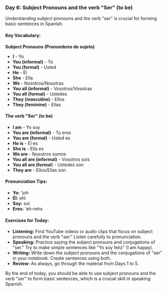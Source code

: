 ### Day 6: Subject Pronouns and the verb "Ser" (to be)
Understanding subject pronouns and the verb "ser" is crucial for forming basic sentences in Spanish.

#### Key Vocabulary:
**Subject Pronouns (Pronombres de sujeto)**  

* **I** - Yo
* **You (informal)** - Tú
* **You (formal)** - Usted
* **He** - Él
* **She** - Ella
* **We** - Nosotros/Nosotras
* **You all (informal)** - Vosotros/Vosotras
* **You all (formal)** - Ustedes
* **They (masculine)** - Ellos
* **They (feminine)** - Ellas

#### The verb "Ser" (to be)

* **I am** - Yo soy
* **You are (informal)** - Tú eres
* **You are (formal)** - Usted es
* **He is** - Él es
* **She is** - Ella es
* **We are** - Nosotros somos
* **You all are (informal)** - Vosotros sois
* **You all are (formal**) - Ustedes son
* **They are** - Ellos/Ellas son

#### Pronunciation Tips:
* **Yo:** 'joh
* **Él:** ehl
* **Soy:** soi
* **Eres:** 'eh-rehs

#### Exercises for Today:
* **Listening:** Find YouTube videos or audio clips that focus on subject pronouns and the verb "ser." Listen carefully to pronunciation.
* **Speaking:** Practice saying the subject pronouns and conjugations of "ser." Try to make simple sentences like "Yo soy feliz" (I am happy).
* **Writing:** Write down the subject pronouns and the conjugations of "ser" in your notebook. Create sentences using both.
* **Review:** As always, go through the material from Days 1 to 5.

By the end of today, you should be able to use subject pronouns and the verb "ser" to form basic sentences, which is a crucial skill in speaking Spanish.